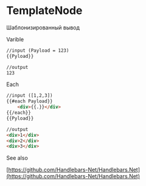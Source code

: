 # TemplateNode

Шаблонизированный вывод

Varible
```html
//input (Payload = 123)
{{Pyload}}

//output
123
```

Each
```html
//input ([1,2,3])
{{#each Payload}}
    <div>{{.}}</div>
{{/each}}
{{Pyload}}

//output
<div>1</div>
<div>2</div>
<div>3</div>
```

See also

[https://github.com/Handlebars-Net/Handlebars.Net](https://github.com/Handlebars-Net/Handlebars.Net)